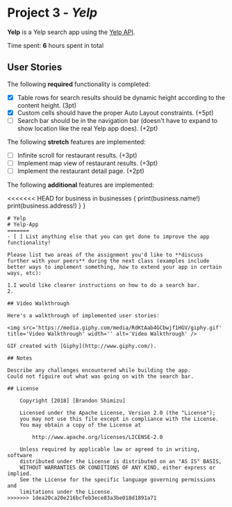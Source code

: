 # Project 3 - *Yelp*

**Yelp** is a Yelp search app using the [Yelp API](http://www.yelp.com/developers/documentation/v2/search_api).

Time spent: **6** hours spent in total

## User Stories

The following **required** functionality is completed:

- [x] Table rows for search results should be dynamic height according to the content height. (3pt)
- [x] Custom cells should have the proper Auto Layout constraints. (+5pt)
- [ ] Search bar should be in the navigation bar (doesn't have to expand to show location like the real Yelp app does). (+2pt)

The following **stretch** features are implemented:

- [ ] Infinite scroll for restaurant results. (+3pt)
- [ ] Implement map view of restaurant results. (+3pt)
- [ ] Implement the restaurant detail page. (+2pt)

The following **additional** features are implemented:

<<<<<<< HEAD
    for business in businesses {
        print(business.name!)
        print(business.address!)
    }
}
```
# Yelp
# Yelp-App
=======
- [ ] List anything else that you can get done to improve the app functionality!

Please list two areas of the assignment you'd like to **discuss further with your peers** during the next class (examples include better ways to implement something, how to extend your app in certain ways, etc):

1.I would like clearer instructions on how to do a search bar.
2.

## Video Walkthrough

Here's a walkthrough of implemented user stories:

<img src='https://media.giphy.com/media/RdKtAab4GCbwjf1HGV/giphy.gif' title='Video Walkthrough' width='' alt='Video Walkthrough' />

GIF created with [Giphy](http://www.giphy.com/).

## Notes

Describe any challenges encountered while building the app.
Could not figuire out what was going on with the search bar.

## License

    Copyright [2018] [Brandon Shimizu]

    Licensed under the Apache License, Version 2.0 (the "License");
    you may not use this file except in compliance with the License.
    You may obtain a copy of the License at

        http://www.apache.org/licenses/LICENSE-2.0

    Unless required by applicable law or agreed to in writing, software
    distributed under the License is distributed on an "AS IS" BASIS,
    WITHOUT WARRANTIES OR CONDITIONS OF ANY KIND, either express or implied.
    See the License for the specific language governing permissions and
    limitations under the License.
>>>>>>> 1dea20ca20e216bcfeb3ece83a3be018d1891a71

